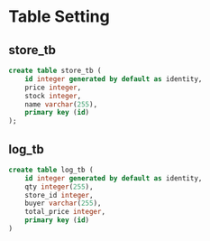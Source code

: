 # Table Setting

## store_tb

```sql
create table store_tb (
    id integer generated by default as identity,
    price integer,
    stock integer,
    name varchar(255),
    primary key (id)
);
```

## log_tb

```sql
create table log_tb (
    id integer generated by default as identity,
    qty integer(255),
    store_id integer,
    buyer varchar(255),
    total_price integer,
    primary key (id)
)
```
